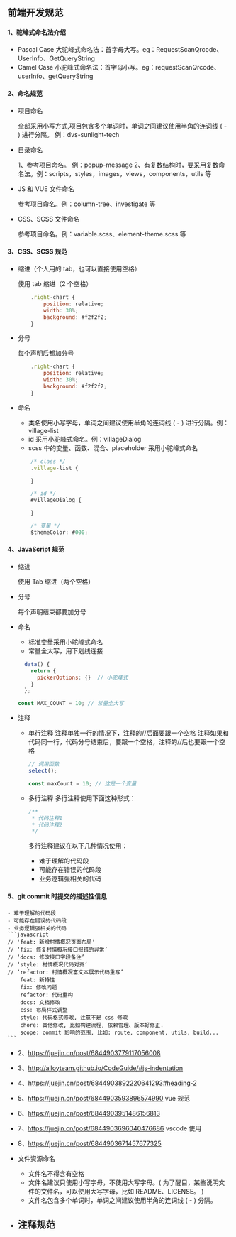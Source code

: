 ## 前端开发规范

#### 1、驼峰式命名法介绍

- Pascal Case 大驼峰式命名法：首字母大写。eg：RequestScanQrcode、UserInfo、GetQueryString
- Camel Case 小驼峰式命名法：首字母小写。eg：requestScanQrcode、userInfo、getQueryString

#### 2、命名规范

- 项目命名

  全部采用小写方式,项目包含多个单词时，单词之间建议使用半角的连词线 ( - ) 进行分隔。 例：dvs-sunlight-tech

- 目录命名

  1、参考项目命名。 例：popup-message
  2、有复数结构时，要采用复数命名法。例：scripts，styles，images，views，components，utils 等

- JS 和 VUE 文件命名

  参考项目命名。例：column-tree、investigate 等

- CSS、SCSS 文件命名

  参考项目命名。例：variable.scss、element-theme.scss 等

#### 3、CSS、SCSS 规范

- 缩进（个人用的 tab，也可以直接使用空格）

  使用 tab 缩进（2 个空格）

  ```javascript
      .right-chart {
          position: relative;
          width: 30%;
          background: #f2f2f2;
      }
  ```

- 分号

  每个声明后都加分号

  ```javascript
      .right-chart {
          position: relative;
          width: 30%;
          background: #f2f2f2;
      }
  ```

- 命名

  - 类名使用小写字母，单词之间建议使用半角的连词线 ( - ) 进行分隔。例：village-list
  - id 采用小驼峰式命名。例：villageDialog
  - scss 中的变量、函数、混合、placeholder 采用小驼峰式命名

  ```javascript
      /* class */
      .village-list {

      }

      /* id */
      #villageDialog {

      }

      /* 变量 */
      $themeColor: #000;

  ```

#### 4、JavaScript 规范

- 缩进

  使用 Tab 缩进（两个空格）

- 分号

  每个声明结束都要加分号

- 命名

  - 标准变量采用小驼峰式命名
  - 常量全大写，用下划线连接

  ```javascript
    data() {
      return {
        pickerOptions: {}  // 小驼峰式
      }
    };

  const MAX_COUNT = 10; // 常量全大写
  ```

- 注释

  - 单行注释
    注释单独一行的情况下，注释的//后面要跟一个空格
    注释如果和代码同一行，代码分号结束后，要跟一个空格，注释的//后也要跟一个空格

    ```javascript
    // 调用函数
    select();

    const maxCount = 10; // 这是一个变量
    ```

  - 多行注释
    多行注释使用下面这种形式：

    ```javascript
    /**
     * 代码注释1
     * 代码注释2
     */
    ```

    多行注释建议在以下几种情况使用：

    - 难于理解的代码段
    - 可能存在错误的代码段
    - 业务逻辑强相关的代码

#### 5、git commit 时提交的描述性信息

    - 难于理解的代码段
    - 可能存在错误的代码段
    - 业务逻辑强相关的代码
    ```javascript
    // 'feat: 新增村情概况页面布局'
    // ‘fix: 修复村情概况接口报错的异常’
    // ‘docs: 修改接口字段备注’
    // ‘style: 村情概况代码对齐’
    // ‘refactor: 村情概况富文本展示代码重写’
        feat: 新特性
        fix: 修改问题
        refactor: 代码重构
        docs: 文档修改
        css: 布局样式调整
        style: 代码格式修改, 注意不是 css 修改
        chore: 其他修改, 比如构建流程, 依赖管理、版本好修正.
        scope: commit 影响的范围, 比如: route, component, utils, build...
    ```

- 2、https://juejin.cn/post/6844903779117056008
- 3、http://alloyteam.github.io/CodeGuide/#js-indentation
- 4、https://juejin.cn/post/6844903892220641293#heading-2
- 5、https://juejin.cn/post/6844903593896574990 vue 规范
- 6、https://juejin.cn/post/6844903951486156813
- 7、https://juejin.cn/post/6844903696040476686 vscode 使用
- 8、https://juejin.cn/post/6844903671457677325

- 文件资源命名
  - 文件名不得含有空格
  - 文件名建议只使用小写字母，不使用大写字母。( 为了醒目，某些说明文件的文件名，可以使用大写字母，比如 README、LICENSE。 )
  - 文件名包含多个单词时，单词之间建议使用半角的连词线 ( - ) 分隔。
- ## 注释规范
